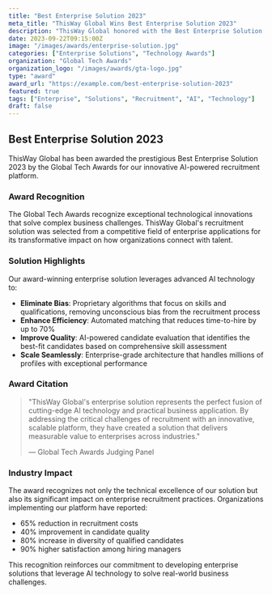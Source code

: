 ```yaml
---
title: "Best Enterprise Solution 2023"
meta_title: "ThisWay Global Wins Best Enterprise Solution 2023"
description: "ThisWay Global honored with the Best Enterprise Solution 2023 award for our innovative AI-powered recruitment platform that transforms how organizations connect with talent."
date: 2023-09-22T09:15:00Z
image: "/images/awards/enterprise-solution.jpg"
categories: ["Enterprise Solutions", "Technology Awards"]
organization: "Global Tech Awards"
organization_logo: "/images/awards/gta-logo.jpg"
type: "award"
award_url: "https://example.com/best-enterprise-solution-2023"
featured: true
tags: ["Enterprise", "Solutions", "Recruitment", "AI", "Technology"]
draft: false
---
```


## Best Enterprise Solution 2023

ThisWay Global has been awarded the prestigious Best Enterprise Solution 2023 by the Global Tech Awards for our innovative AI-powered recruitment platform.

### Award Recognition

The Global Tech Awards recognize exceptional technological innovations that solve complex business challenges. ThisWay Global's recruitment solution was selected from a competitive field of enterprise applications for its transformative impact on how organizations connect with talent.

### Solution Highlights

Our award-winning enterprise solution leverages advanced AI technology to:

- **Eliminate Bias**: Proprietary algorithms that focus on skills and qualifications, removing unconscious bias from the recruitment process
- **Enhance Efficiency**: Automated matching that reduces time-to-hire by up to 70%
- **Improve Quality**: AI-powered candidate evaluation that identifies the best-fit candidates based on comprehensive skill assessment
- **Scale Seamlessly**: Enterprise-grade architecture that handles millions of profiles with exceptional performance

### Award Citation

> "ThisWay Global's enterprise solution represents the perfect fusion of cutting-edge AI technology and practical business application. By addressing the critical challenges of recruitment with an innovative, scalable platform, they have created a solution that delivers measurable value to enterprises across industries."
> 
> — Global Tech Awards Judging Panel

### Industry Impact

The award recognizes not only the technical excellence of our solution but also its significant impact on enterprise recruitment practices. Organizations implementing our platform have reported:

- 65% reduction in recruitment costs
- 40% improvement in candidate quality
- 80% increase in diversity of qualified candidates
- 90% higher satisfaction among hiring managers

This recognition reinforces our commitment to developing enterprise solutions that leverage AI technology to solve real-world business challenges.
